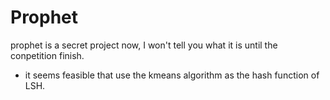 # Prophet

prophet is a secret project now, I won't tell you what it is until the conpetition finish.

* it seems feasible that use the kmeans algorithm as the hash function of LSH. 
